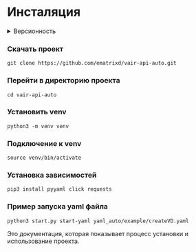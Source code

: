 # Инсталяция

<details>
  <summary>Версионность</summary>

  - Python 3.9 и выше
  - VAIR 3.8.0 и выше
</details>

### Скачать проект

```plaintext
git clone https://github.com/ematrixd/vair-api-auto.git
```

### Перейти в директорию проекта

```plaintext
cd vair-api-auto
```

### Установить venv

```plaintext
python3 -m venv venv
```

### Подключение к venv

```plaintext
source venv/bin/activate
```

### Установка зависимостей

```plaintext
pip3 install pyyaml click requests
```

### Пример запуска yaml файла

```plaintext
python3 start.py start-yaml yaml_auto/example/createVD.yaml
```

Это документация, которая показывает процесс установки и использование проекта.
